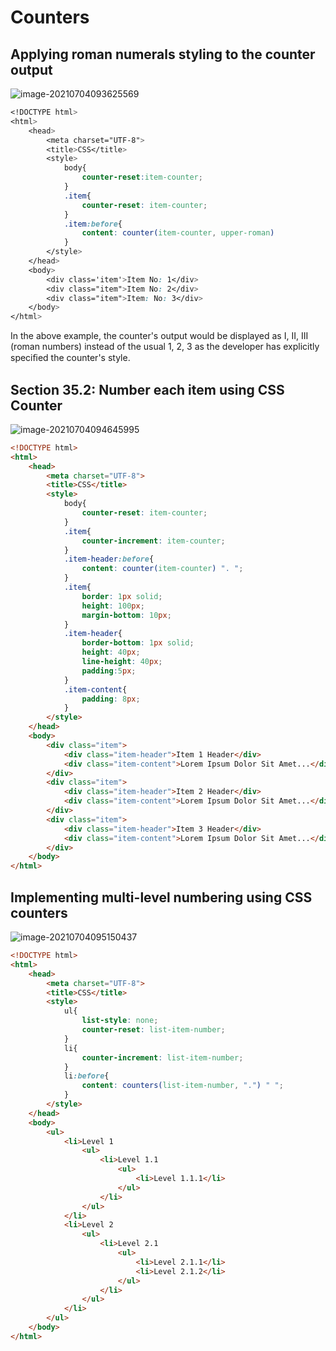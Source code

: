 # Counters

## Applying roman numerals styling to the counter output

![image-20210704093625569](/home/aidyn/snap/typora/39/.config/Typora/typora-user-images/image-20210704093625569.png)

```css
<!DOCTYPE html>
<html>
    <head>
        <meta charset="UTF-8">
        <title>CSS</title>
        <style>
            body{
                counter-reset:item-counter;
            }  
            .item{
                counter-reset: item-counter;
            }
            .item:before{
                content: counter(item-counter, upper-roman)
            }
        </style>
    </head>
    <body>
        <div class='item'>Item No: 1</div>
        <div class="item">Item No: 2</div>
        <div class="item">Item: No: 3</div>
    </body>
</html>
```

In the above example, the counter's output would be displayed as I, II, III (roman numbers) instead of the usual 1, 2,
3 as the developer has explicitly speciﬁed the counter's style.

## Section 35.2: Number each item using CSS Counter

![image-20210704094645995](/home/aidyn/snap/typora/39/.config/Typora/typora-user-images/image-20210704094645995.png)

```html
<!DOCTYPE html>
<html>
    <head>
        <meta charset="UTF-8">
        <title>CSS</title>
        <style>
            body{
                counter-reset: item-counter;
            }
            .item{
                counter-increment: item-counter;
            }
            .item-header:before{
                content: counter(item-counter) ". ";
            }
            .item{
                border: 1px solid;
                height: 100px;
                margin-bottom: 10px;
            }
            .item-header{
                border-bottom: 1px solid;
                height: 40px;
                line-height: 40px;
                padding:5px;
            }
            .item-content{
                padding: 8px;
            }
        </style>
    </head>
    <body>
        <div class="item">
            <div class="item-header">Item 1 Header</div>
            <div class="item-content">Lorem Ipsum Dolor Sit Amet...</div>
        </div>
        <div class="item">
            <div class="item-header">Item 2 Header</div>
            <div class="item-content">Lorem Ipsum Dolor Sit Amet...</div>
        </div>
        <div class="item">
            <div class="item-header">Item 3 Header</div>
            <div class="item-content">Lorem Ipsum Dolor Sit Amet...</div>
        </div>
    </body>
</html>
```

## Implementing multi-level numbering using CSS counters

![image-20210704095150437](/home/aidyn/snap/typora/39/.config/Typora/typora-user-images/image-20210704095150437.png)

```html
<!DOCTYPE html>
<html>
    <head>
        <meta charset="UTF-8">
        <title>CSS</title>
        <style>
            ul{
                list-style: none;
                counter-reset: list-item-number;
            }
            li{
                counter-increment: list-item-number;
            }
            li:before{
                content: counters(list-item-number, ".") " ";
            }
        </style>
    </head>
    <body>
        <ul>
            <li>Level 1
                <ul>
                    <li>Level 1.1
                        <ul>
                            <li>Level 1.1.1</li>
                        </ul>
                    </li>
                </ul>
            </li>
            <li>Level 2
                <ul>
                    <li>Level 2.1
                        <ul>
                            <li>Level 2.1.1</li>
                            <li>Level 2.1.2</li>
                        </ul>
                    </li>
                </ul>
            </li>
        </ul>
    </body>
</html>
```



